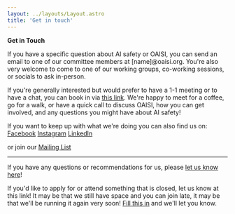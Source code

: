 ```yaml
---
layout: ../layouts/Layout.astro
title: 'Get in touch'
---
```


**Get in Touch**

If you have a specific question about AI safety or OAISI, you can send an email to one of our committee members at [name]@oaisi.org. You're also very welcome to come to one of our working groups, co-working sessions, or socials to ask in-person.

If you're generally interested but would prefer to have a 1-1 meeting or to have a chat, you can book in via [this link](https://calendly.com/gracie-oaisi/30min). We're happy to meet for a coffee, go for a walk, or have a quick call to discuss OAISI, how you can get involved, and any questions you might have about AI safety!

If you want to keep up with what we're doing you can also find us on:
[Facebook](https://www.facebook.com/oaisioxford)
[Instagram](https://www.instagram.com/oaisioxford/)
[LinkedIn](https://www.linkedin.com/company/oaisi/)

or join our [Mailing List](https://oaisi.us17.list-manage.com/subscribe?u=0eaab65e70ffb4877d01c81e0&id=18d2d1286e)

<hr />

If you have any questions or recommendations for us, please [let us know here](https://airtable.com/appYLUyQifgR31gwq/pag8tZukPMUa26b1N/form)!


If you'd like to apply for or attend something that is closed, let us know at this link! It may be that we still have space and you can join late, it may be that we'll be running it again very soon! [Fill this in](https://airtable.com/appYLUyQifgR31gwq/pagJPbstuT1RAzuNb/form) and we'll let you know.